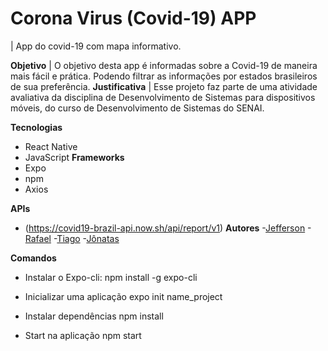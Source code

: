 # Corona Virus (Covid-19) APP 

| App do covid-19 com mapa informativo.

**Objetivo**
| O objetivo desta app é informadas sobre a Covid-19 de maneira mais fácil e prática. Podendo filtrar as informações por estados brasileiros de sua preferência.
**Justificativa**
| Esse projeto faz parte de uma atividade avaliativa da disciplina de Desenvolvimento de Sistemas para dispositivos móveis, do curso de Desenvolvimento de Sistemas do SENAI.

**Tecnologias**
- React Native
- JavaScript
**Frameworks**
- Expo
- npm
- Axios

**APIs**
- (https://covid19-brazil-api.now.sh/api/report/v1)
**Autores**
-[Jefferson](https://github.com/jeffeloy)
-[Rafael](https://github.com/rafaellevissa)
-[Tiago](https://github.com/Tiago-A-Santos)
-[Jônatas](https://github.com/Jonatas-william-mendes)

**Comandos**

- Instalar o Expo-cli:
  npm install -g expo-cli

- Inicializar uma aplicação
  expo init name_project

- Instalar dependências
  npm install

- Start na aplicação
  npm start
